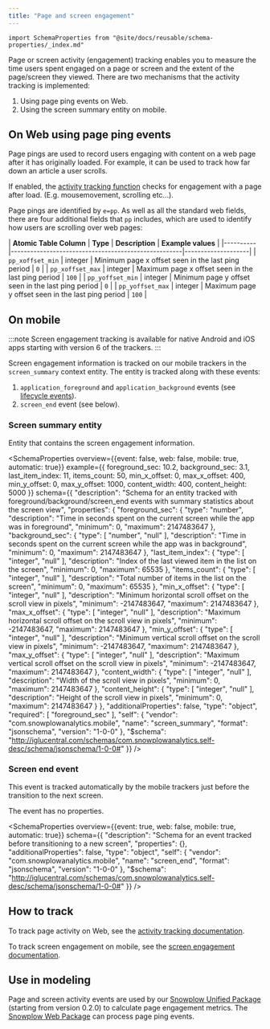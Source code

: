 ```yaml
---
title: "Page and screen engagement"
---
```


```mdx-code-block
import SchemaProperties from "@site/docs/reusable/schema-properties/_index.md"
```

Page or screen activity (engagement) tracking enables you to measure the time users spent engaged on a page or screen and the extent of the page/screen they viewed.
There are two mechanisms that the activity tracking is implemented:

1. Using page ping events on Web.
2. Using the screen summary entity on mobile.

## On Web using page ping events

Page pings are used to record users engaging with content on a web page after it has originally loaded. For example, it can be used to track how far down an article a user scrolls.

If enabled, the [activity tracking function](/docs/sources/trackers/web-trackers/tracking-events/activity-page-pings/index.md) checks for engagement with a page after load. (E.g. mousemovement, scrolling etc...).

Page pings are identified by `e=pp`. As well as all the standard web fields, there are four additional fields that `pp` includes, which are used to identify how users are scrolling over web pages:

| **Atomic Table Column**      | **Type** | **Description**                                     | **Example values** |
|----------|-----------------------------------------------------|--------------------|
| `pp_xoffset_min` | integer  | Minimum page x offset seen in the last ping period  | `0`                |
| `pp_xoffset_max` | integer  | Maximum page x offset seen in the last ping period  | `100`              |
| `pp_yoffset_min` | integer  | Minimum page y offset seen in the last ping period  | `0`                |
| `pp_yoffset_max` | integer  | Maximum page y offset seen in the last ping period  | `100`              |

## On mobile

:::note
Screen engagement tracking is available for native Android and iOS apps starting with version 6 of the trackers.
:::

Screen engagement information is tracked on our mobile trackers in the `screen_summary` context entity.
The entity is tracked along with these events:

1. `application_foreground` and `application_background` events (see [lifecycle events](/docs/sources/trackers/snowplow-tracker-protocol/ootb-data/mobile-lifecycle-events/index.md)).
2. `screen_end` event (see below).

### Screen summary entity

Entity that contains the screen engagement information.

<SchemaProperties
  overview={{event: false, web: false, mobile: true, automatic: true}}
  example={{ foreground_sec: 10.2, background_sec: 3.1, last_item_index: 11, items_count: 50, min_x_offset: 0, max_x_offset: 400, min_y_offset: 0, max_y_offset: 1000, content_width: 400, content_height: 5000 }}
  schema={{ "description": "Schema for an entity tracked with foreground/background/screen_end events with summary statistics about the screen view", "properties": { "foreground_sec": { "type": "number", "description": "Time in seconds spent on the current screen while the app was in foreground", "minimum": 0, "maximum": 2147483647 }, "background_sec": { "type": [ "number", "null" ], "description": "Time in seconds spent on the current screen while the app was in background", "minimum": 0, "maximum": 2147483647 }, "last_item_index": { "type": [ "integer", "null" ], "description": "Index of the last viewed item in the list on the screen", "minimum": 0, "maximum": 65535 }, "items_count": { "type": [ "integer", "null" ], "description": "Total number of items in the list on the screen", "minimum": 0, "maximum": 65535 }, "min_x_offset": { "type": [ "integer", "null" ], "description": "Minimum horizontal scroll offset on the scroll view in pixels", "minimum": -2147483647, "maximum": 2147483647 }, "max_x_offset": { "type": [ "integer", "null" ], "description": "Maximum horizontal scroll offset on the scroll view in pixels", "minimum": -2147483647, "maximum": 2147483647 }, "min_y_offset": { "type": [ "integer", "null" ], "description": "Minimum vertical scroll offset on the scroll view in pixels", "minimum": -2147483647, "maximum": 2147483647 }, "max_y_offset": { "type": [ "integer", "null" ], "description": "Maximum vertical scroll offset on the scroll view in pixels", "minimum": -2147483647, "maximum": 2147483647 }, "content_width": { "type": [ "integer", "null" ], "description": "Width of the scroll view in pixels", "minimum": 0, "maximum": 2147483647 }, "content_height": { "type": [ "integer", "null" ], "description": "Height of the scroll view in pixels", "minimum": 0, "maximum": 2147483647 } }, "additionalProperties": false, "type": "object", "required": [ "foreground_sec" ], "self": { "vendor": "com.snowplowanalytics.mobile", "name": "screen_summary", "format": "jsonschema", "version": "1-0-0" }, "$schema": "http://iglucentral.com/schemas/com.snowplowanalytics.self-desc/schema/jsonschema/1-0-0#" }} />

### Screen end event

This event is tracked automatically by the mobile trackers just before the transition to the next screen.

The event has no properties.

<SchemaProperties
  overview={{event: true, web: false, mobile: true, automatic: true}}
  schema={{ "description": "Schema for an event tracked before transitioning to a new screen", "properties": {}, "additionalProperties": false, "type": "object", "self": { "vendor": "com.snowplowanalytics.mobile", "name": "screen_end", "format": "jsonschema", "version": "1-0-0" }, "$schema": "http://iglucentral.com/schemas/com.snowplowanalytics.self-desc/schema/jsonschema/1-0-0#" }} />

## How to track

To track page activity on Web, see the [activity tracking documentation](/docs/sources/trackers/web-trackers/tracking-events/activity-page-pings/index.md).

To track screen engagement on mobile, see the [screen engagement documentation](/docs/sources/trackers/mobile-trackers/tracking-events/screen-tracking/index.md#screen-engagemement-tracking).

## Use in modeling

Page and screen activity events are used by our [Snowplow Unified Package](/docs/modeling-your-data/modeling-your-data-with-dbt/dbt-models/dbt-unified-data-model/index.md) (starting from version 0.2.0) to calculate page engagement metrics.
The [Snowplow Web Package](/docs/modeling-your-data/modeling-your-data-with-dbt/dbt-models/legacy/dbt-web-data-model/index.md) can process page ping events.

